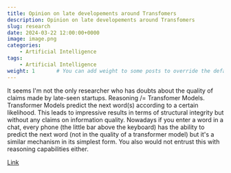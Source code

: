 ```yaml
---
title: Opinion on late developements around Transfomers
description: Opinion on late developements around Transfomers
slug: research
date: 2024-03-22 12:00:00+0000
image: image.png
categories:
    - Artificial Intelligence
tags:
    - Artificial Intelligence
weight: 1       # You can add weight to some posts to override the default sorting (date descending)
---
```


It seems I'm not the only researcher who has doubts about the quality of claims made by late-seen startups. Reasoning /= Transfomer Models. Transformer Models predict the next word(s) according to a certain likelihood. This leads to impressive results in terms of structural integrity but without any claims on information quality. Nowadays if you enter a word in a chat, every phone (the little bar above the keyboard) has the ability to predict the next word (not in the quality of a transformer model) but it's a similar mechanism in its simplest form. You also would not entrust this with reasoning capabilities either.

[Link](https://www.linkedin.com/posts/adnanboz_all-vcs-who-evaluate-generative-ai-companies-activity-7175330977219579904-xy-X?utm_source=share&utm_medium=member_desktop) 